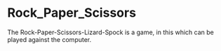 # Rock_Paper_Scissors
The Rock-Paper-Scissors-Lizard-Spock is a game, in this which can be played against the computer.
